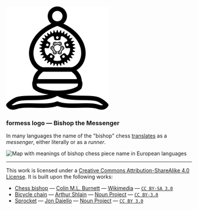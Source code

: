 ![formess Logo](./formess.svg)

### formess logo — Bishop the Messenger

In many languages the name of the "bishop" chess [translates][bishop-name-translations] as a *messenger*, either literally or as a *runner*.

[bishop-name-translations]: https://en.wikipedia.org/wiki/Bishop_(chess)#Name_translations "Wikipedia: Bishop (chess). Name translations"

![Map with meanings of bishop chess piece name in European languages](https://i.imgur.com/Xvg7xrX.png)

---

This work is licensed under a [Creative Commons Attribution-ShareAlike 4.0 License][cc-by-sa-4.0]. It is built upon the following works:

- [Chess bishop](./chess_bishop.svg) — [Colin M.L. Burnett](https://en.wikipedia.org/wiki/User:Cburnett) — [Wikimedia](https://commons.wikimedia.org/wiki/File:Chess_blt45.svg) — [`CC BY-SA 3.0`][cc-by-sa-3.0]
- [Bicycle chain](./chain.svg) — [Arthur Shlain](https://thenounproject.com/ArtZ91/) — [Noun Project](https://thenounproject.com/icon/116169/) — [`CC BY-3.0`][cc-by-3.0]
- [Sprocket](./chainring.svg) — [Jon Daiello](https://jondaiello.com/) — [Noun Project](https://thenounproject.com/icon/25432/) — [`CC BY 3.0`][cc-by-3.0]

[cc-by-sa-4.0]: https://creativecommons.org/licenses/by-sa/4.0/legalcode "CC Attribution-ShareAlike 4.0"
[cc-by-sa-3.0]: https://creativecommons.org/licenses/by-sa/3.0/legalcode "CC Attribution-ShareAlike 3.0"
[cc-by-3.0]: https://creativecommons.org/licenses/by/3.0/legalcode "CC Attribution 3.0"
